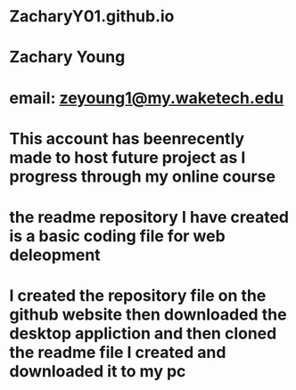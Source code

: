 # ZacharyY01.github.io
# Zachary Young 
# email: zeyoung1@my.waketech.edu
# This account has beenrecently made to host future project as I progress through my online course
# the readme repository I have created is a basic coding file for web deleopment 
# I created the repository file on the github website then downloaded the desktop appliction and then cloned the readme file I created and downloaded it to my pc
